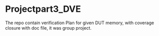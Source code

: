 # Projectpart3_DVE
The repo contain verification Plan for given DUT memory, with coverage closure with doc file, it was group project. 
